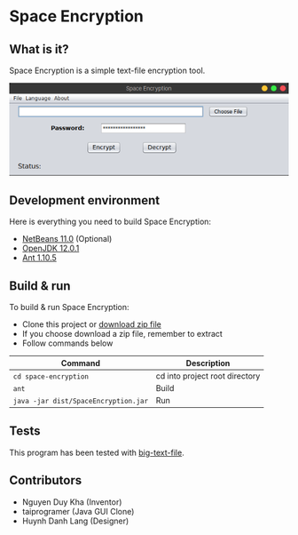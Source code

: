 # Space Encryption
## What is it?
Space Encryption is a simple text-file encryption tool.

![Space Encryption Image](docs/images/space-encryption-image.png)

## Development environment
Here is everything you need to build Space Encryption:
- [NetBeans 11.0](https://netbeans.apache.org/download/nb110/nb110.html) (Optional)
- [OpenJDK 12.0.1](https://jdk.java.net/12/)
- [Ant 1.10.5](https://ant.apache.org/)

## Build & run
To build & run Space Encryption:
- Clone this project or [download zip file](https://github.com/taiprogramer/space-encryption/archive/master.zip)
- If you choose download a zip file, remember to extract
- Follow commands below

|Command|Description|
|---|---|
|`cd space-encryption`|cd into project root directory|
|`ant`|Build|
|`java -jar dist/SpaceEncryption.jar`|Run|

## Tests
This program has been tested with [big-text-file](https://norvig.com/big.txt).

## Contributors
- Nguyen Duy Kha (Inventor)
- taiprogramer (Java GUI Clone)
- Huynh Danh Lang (Designer)
